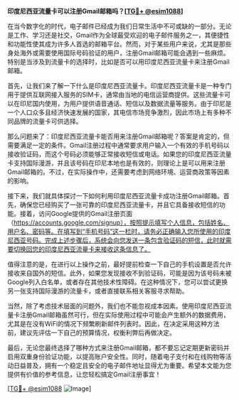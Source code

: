 **印度尼西亚流量卡可以注册Gmail邮箱吗？[[TG💪+ @esim1088](https://t.me/s/esim1088)]**

在当今数字化的时代，电子邮件已经成为我们日常生活中不可或缺的一部分。无论是工作、学习还是社交，Gmail作为全球最受欢迎的电子邮件服务之一，其便捷性和功能性使其成为许多人首选的邮箱平台。然而，对于某些用户来说，尤其是那些身处海外或需要使用国际号码验证的用户，注册Gmail邮箱可能会遇到一些麻烦。特别是当涉及到流量卡的选择时，比如是否可以用印度尼西亚流量卡来注册Gmail邮箱。

首先，让我们来了解一下什么是印度尼西亚流量卡。印度尼西亚流量卡是一种专门用于提供互联网接入服务的SIM卡，通常由当地的电信运营商提供。这些流量卡可以在印尼国内使用，为用户提供语音通话、短信以及数据流量等服务。由于印尼是一个人口众多且经济快速发展的国家，其电信市场竞争激烈，因此市场上有多种不同品牌的流量卡可供选择。

那么问题来了：印度尼西亚流量卡能否用来注册Gmail邮箱呢？答案是肯定的，但需要满足一定的条件。Gmail注册过程中通常要求用户输入一个有效的手机号码以接收验证码，而这个号码必须能够正常接收短信或电话。如果您的印度尼西亚流量卡支持国际漫游，并且该号码在印尼本地也是有效的，则理论上是可以用来注册Gmail邮箱的。不过，在实际操作中，还需要考虑到网络环境、运营商政策等因素的影响。

接下来，我们就具体探讨一下如何利用印度尼西亚流量卡成功注册Gmail邮箱。首先，确保您已经购买了一张可靠的印度尼西亚流量卡，并且它具备接收短信的功能。接着，访问Google提供的Gmail注册页面（https://accounts.google.com/signup），按照提示填写个人信息，包括姓名、用户名、密码等。在填写到“手机号码”这一栏时，请务必正确输入您所使用的印度尼西亚号码。完成上述步骤后，系统会向您发送一条包含验证码的短信，此时就需要切换回您的印度尼西亚流量卡来接收这条信息了。

值得注意的是，在进行以上操作之前，最好提前检查一下自己的手机设置是否允许接收来自国外的短信。此外，如果您发现接收不到验证码，可能是因为该号码未被Google列入白名单，或者存在其他技术性障碍。在这种情况下，您可以尝试更换另一张支持国际漫游的流量卡，或者直接联系相关客服寻求帮助。

当然，除了考虑技术层面的问题外，我们也不能忽视成本因素。使用印度尼西亚流量卡注册Gmail邮箱虽然可行，但在实际使用过程中可能会产生额外的数据费用，尤其是在没有WiFi的情况下频繁刷新邮件列表时。因此，在决定采用这种方法前，建议先评估一下自己的预算情况，权衡利弊后再做决定。

最后，无论您最终选择了哪种方式来注册Gmail邮箱，都不要忘记定期更新密码并启用双重身份验证功能，以提高账户安全性。同时，随着电子支付和在线购物等活动日益普及，拥有一个稳定且安全的电子邮件地址显得尤为重要。希望本文能为您提供有价值的参考信息，让您轻松搞定Gmail注册事宜！

[[TG💪+ @esim1088](https://t.me/s/esim1088) ![Image](https://i.postimg.cc/4NQfJmqS/Snipaste-2025-05-13-00-14-12.png)]